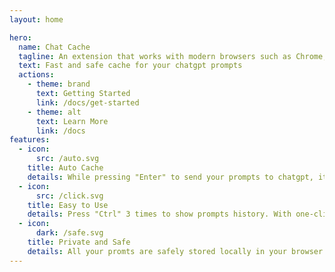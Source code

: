 ```yaml
---
layout: home

hero:
  name: Chat Cache
  tagline: An extension that works with modern browsers such as Chrome, Firefox, and Safari.
  text: Fast and safe cache for your chatgpt prompts
  actions:
    - theme: brand
      text: Getting Started
      link: /docs/get-started
    - theme: alt
      text: Learn More
      link: /docs
features:
  - icon:
      src: /auto.svg
    title: Auto Cache
    details: While pressing "Enter" to send your prompts to chatgpt, it will be automatically cached.
  - icon:
      src: /click.svg
    title: Easy to Use
    details: Press "Ctrl" 3 times to show prompts history. With one-click you can restore it to the input.
  - icon:
      dark: /safe.svg
    title: Private and Safe
    details: All your promts are safely stored locally in your browser.
---
```


